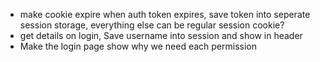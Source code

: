 - make cookie expire when auth token expires, save token into seperate session storage, everything else can be regular session cookie?
- get details on login, Save username into session and show in header
- Make the login page show why we need each permission
